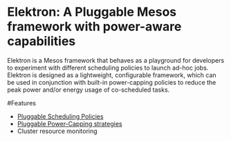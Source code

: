 Elektron: A Pluggable Mesos framework with power-aware capabilities
===================================================================

Elektron is a Mesos framework that behaves as a playground for developers to experiment with different scheduling policies to launch ad-hoc jobs.
Elektron is designed as a lightweight, configurable framework, which can be used in conjunction with built-in power-capping policies to reduce the peak power and/or energy usage of co-scheduled tasks.

#Features
* [Pluggable Scheduling Policies](docs/SchedulingPolicies.md)
* [Pluggable Power-Capping strategies](docs/PowerCappingStrategies.md)
* Cluster resource monitoring
